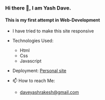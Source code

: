 ### Hi there 👋, I am Yash Dave.
#### This is my first attempt in Web-Development
* I have tried to make this site responsive
  
- Technologies Used:
  - Html
  - Css
  - Javascript
 
- Deployment:  [Personal site](https://yash-dave.github.io/personalsite/)
 
 - 📫 How to reach Me:
   -  daveyashrakesh@gmail.com
